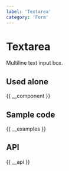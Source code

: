 ```yaml
---
label: 'Textarea'
category: 'Form'
---
```


# Textarea

Multiline text input box.

## Used alone

{{ __component }}

## Sample code

{{ __examples }}

## API

{{ __api }}
